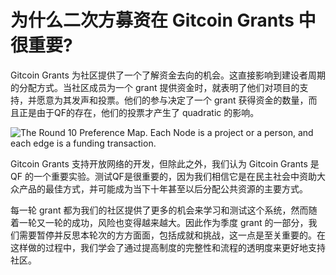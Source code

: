# 为什么二次方募资在 Gitcoin Grants 中很重要?

Gitcoin Grants 为社区提供了一个了解资金去向的机会。这直接影响到建设者周期的分配方式。当社区成员为一个 grant 提供资金时，就表明了他们对项目的支持，并愿意为其发声和投票。他们的参与决定了一个 grant 获得资金的数量，而且正是由于QF的存在，他们的投票才产生了 quadratic 的影响。

![The Round 10 Preference Map. Each Node is a project or a person, and each edge is a funding transaction.](https://lh6.googleusercontent.com/-mC7L4O-W2DhuWKaH8ZZ5Lw\_xU8Fd6KsawjySZl4iGr3Hxf0h7Ekv5p5MYVKLthu2wGsTti59IfkgItUxI\_LLKQByVKgX1E5cyTrxROfc48wab6biw1itV7m6EuqFUfU\_YYM8P4)

Gitcoin Grants 支持开放网络的开发，但除此之外，我们认为 Gitcoin Grants 是 QF 的一个重要实验。测试QF是很重要的，因为我们相信它是在民主社会中资助大众产品的最佳方式，并可能成为当下十年甚至以后分配公共资源的主要方式。

每一轮 grant 都为我们的社区提供了更多的机会来学习和测试这个系统，然而随着一轮又一轮的成功，风险也变得越来越大。因此作为季度 grant 的一部分，我们需要暂停并反思本轮次的方方面面，包括成就和挑战，这一点是至关重要的。在这样做的过程中，我们学会了通过提高制度的完整性和流程的透明度来更好地支持社区。
